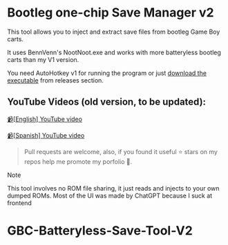 
# Bootleg one-chip Save Manager v2

This tool allows you to inject and extract save files from bootleg Game Boy carts.

It uses BennVenn's NootNoot.exe and works with more batteryless bootleg carts than my V1 version.


You need AutoHotkey v1 for running the program or just [download the executable](https://github.com/elModo7/GBC-Batteryless-Save-Tool-V2/releases/) from releases section.

## YouTube Videos (old version, to be updated):
[📹\[English\] YouTube video](https://youtu.be/0jAVcUjAwSY)

[📹\[Spanish\] YouTube video](https://youtu.be/IhN1iViYwTg)

> Pull requests are welcome, also, if you found it useful ⭐ stars on my repos help me promote my porfolio 🚀.


> [!NOTE]  
> This tool involves no ROM file sharing, it just reads and injects to your own dumped ROMs.
> Most of the UI was made by ChatGPT because I suck at frontend
# GBC-Batteryless-Save-Tool-V2
